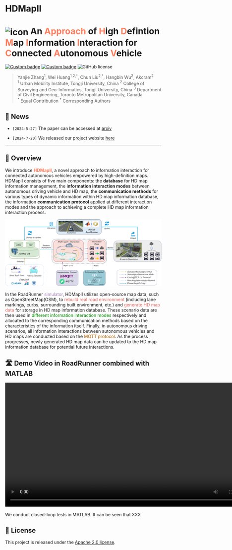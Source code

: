 # HDMapII
# <img src="figures/hdmapii.ico" alt="icon" style="width: 40px; height: 40px; vertical-align: middle;"> An <span style="color:#ff7e5f">Approach</span> of <span style="color:#ff7e5f">H</span>igh <span style="color:#ff7e5f">D</span>efintion <span style="color:#ff7e5f">M</span>ap <span style="color:#ff7e5f">I</span>nformation <span style="color:#ff7e5f">I</span>nteraction for <span style="color:#ff7e5f">C</span>onnected <span style="color:#ff7e5f">A</span>utonomous <span style="color:#ff7e5f">V</span>ehicle


[![Custom badge](https://img.shields.io/badge/Arxiv-pdf-8A2BE2?logo=arxiv)](https://arxiv.org) [![Custom badge](https://img.shields.io/badge/Project-page-green?logo=document)](https://) ![GitHub license](https://img.shields.io/badge/License-Apache--2.0-red)

<!-- **<span style="color:#ff7e5f">LeapAD</span>**, a new autonomous driving paradigm inspired by human cognition, improves adaptability and interpretability in complex scenarios through dual-process decision-making and continuous learning from past experiences. -->


> Yanjie Zhang<sup>1</sup>, Wei Huang<sup>1,2,†</sup>, Chun Liu<sup>2,\*</sup>, Hangbin Wu<sup>2</sup>, Akcram<sup>2</sup><br>
> <sup>1</sup> Urban Mobility Institute, Tongji University, China <sup>2</sup> College of Surveying and Geo-Informatics, Tongji University, China <sup>3</sup> Department of Civil Engineering, Toronto Metropolitan University, Canada<br>
> <sup>\*</sup> Equal Contribution <sup>†</sup> Corresponding Authors

## 📖 News

- `[2024-5-27]` The paper can be accessed at [arxiv](https://arxiv.org/)

- `[2024-7-20]` We released our project website [here](https://)

---

## 🎯 Overview
We introduce **<span style="color:#ff7e5f">HDMapII</span>**, a novel approach to information interaction for connected autonomous vehicles empowered by high-definition maps. HDMapII consists of five main components: the **database** for HD map information management, the **information interaction modes** between autonomous driving vehicle and HD map, the **communication methods** for various types of dynamic information within HD map information database, the information **communication protocol** applied at different interaction modes and the approach to achieving a complete HD map information interaction process.

<div style="text-align:center;">
  <img src="figures/figure1.png" alt="pipeline" width="600">
</div>

In the RoadRunner <span style="color:#A680B8">simulator</span>, HDMapII utilizes open-source map data, such as OpenStreetMap(OSM), to <span style="color:#EA6B66">rebuild real road environment</span> (including lane markings, curbs, surrounding built environment, etc.) and <span style="color:#EA6B66">generate HD map data</span> for storage in HD map information database. These scenario data are then used in <span style="color:#009600">different information interaction modes</span> respectively and allocated to the corresponding communication methods based on the characteristics of the information itself. Finally, in autonomous driving scenarios, all information interactions between autonomous vehicles and HD maps are conducted based on the <span style="color:#B46504">MQTT protocol</span>. As the process progresses, newly generated HD map data can be updated to the HD map information database for potential future interactions.


## 🛣️ Demo Video in RoadRunner combined with MATLAB

<video width="800" controls>
  <source src="videos/PGPS_Final.mp4" type="video/mp4">
</video>


We conduct closed-loop tests in MATLAB. It can be seen that XXX 


## 📄 License

This project is released under the [Apache 2.0 license](LICENSE). 

